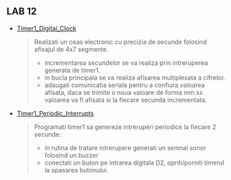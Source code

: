 ## LAB 12

- [Timer1_Digital_Clock](./Timer1_digital_clock.ino)
    > Realizati un ceas electronic cu precizia de secunde folosind afisajul de 4x7 segmente.
    >   - incrementarea secundelor se va realiza prin intreruperea generata de timer1.
    >   - in bucla principala se va realiza afisarea multiplexata a cifrelor.
    >   - adaugati comunicatia seriala pentru a confiura valoarea afisata, daca se trimite o noua valoare de forma mm.ss valoarea va fi afisata si la fiecare secunda incrementata.
- [Timer1_Periodic_Interrupts](./Timer1_periodic_interrupts.ino)
    > Programati timer1 sa genereze intreruperi periodice la fiecare 2 secunde:
    >   - in rutina de tratare intrerupere generati un semnal sonor folosind un buzzer
    >   - conectati un buton pe intrarea digitala D2, opriti/porniti timerul la apasarea butonului.